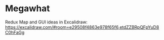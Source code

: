 # Megawhat

Redux Map and GUI ideas in Excalidraw:
https://excalidraw.com/#room=e29508f4863e978f65f6,etdZZBRpQFpYuD8C0hFaGg
